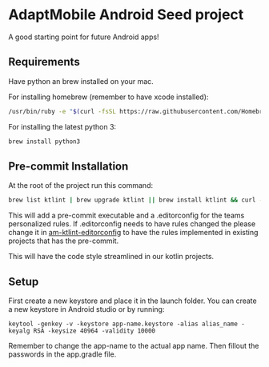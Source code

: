 # AdaptMobile Android Seed project
A good starting point for future Android apps!

## Requirements
Have python an brew installed on your mac.

For installing homebrew (remember to have xcode installed):

```bash
/usr/bin/ruby -e "$(curl -fsSL https://raw.githubusercontent.com/Homebrew/install/master/install)"
```

For installing the latest python 3:

```bash
brew install python3
```

## Pre-commit Installation
At the root of the project run this command:

```bash
brew list ktlint | brew upgrade ktlint || brew install ktlint && curl -s -L "https://raw.githubusercontent.com/adaptdk/am-ktlint-pre-commit/master/pre-commit" > ../.git/hooks/pre-commit && chmod 755 ../.git/hooks/pre-commit && curl -s -L "https://raw.githubusercontent.com/adaptdk/am-ktlint-editorconfig/master/.editorconfig" > .editorconfig
```

This will add a pre-commit executable and a .editorconfig for the teams personalized rules. 
If .editorconfig needs to have rules changed the please change it in [am-ktlint-editorconfig](https://github.com/adaptdk/am-ktlint-editorconfig/blob/master/.editorconfig) to have the rules implemented in existing projects that has the pre-commit.

This will have the code style streamlined in our kotlin projects. 

## Setup
First create a new keystore and place it in the launch folder. You can create a new keystore in Android studio or by running:
```
keytool -genkey -v -keystore app-name.keystore -alias alias_name -keyalg RSA -keysize 40964 -validity 10000
```
Remember to change the app-name to the actual app name. Then fillout the passwords in the app.gradle file.



